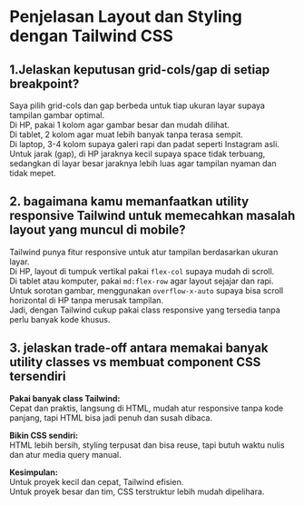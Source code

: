 # Penjelasan Layout dan Styling dengan Tailwind CSS

## 1.Jelaskan keputusan grid-cols/gap di setiap breakpoint?

Saya pilih grid-cols dan gap berbeda untuk tiap ukuran layar supaya tampilan gambar optimal.  
Di HP, pakai 1 kolom agar gambar besar dan mudah dilihat.  
Di tablet, 2 kolom agar muat lebih banyak tanpa terasa sempit.  
Di laptop, 3-4 kolom supaya galeri rapi dan padat seperti Instagram asli.  
Untuk jarak (gap), di HP jaraknya kecil supaya space tidak terbuang, sedangkan di layar besar jaraknya lebih luas agar tampilan nyaman dan tidak mepet.

## 2. bagaimana kamu memanfaatkan utility responsive Tailwind untuk memecahkan masalah layout yang muncul di mobile?

Tailwind punya fitur responsive untuk atur tampilan berdasarkan ukuran layar.  
Di HP, layout di tumpuk vertikal pakai `flex-col` supaya mudah di scroll.  
Di tablet atau komputer, pakai `md:flex-row` agar layout sejajar dan rapi.  
Untuk sorotan gambar, menggunakan `overflow-x-auto` supaya bisa scroll horizontal di HP tanpa merusak tampilan.  
Jadi, dengan Tailwind cukup pakai class responsive yang tersedia tanpa perlu banyak kode khusus.

## 3. jelaskan trade-off antara memakai banyak utility classes vs membuat component CSS tersendiri

**Pakai banyak class Tailwind:**  
Cepat dan praktis, langsung di HTML, mudah atur responsive tanpa kode panjang, tapi HTML bisa jadi penuh dan susah dibaca.

**Bikin CSS sendiri:**  
HTML lebih bersih, styling terpusat dan bisa reuse, tapi butuh waktu nulis dan atur media query manual.

**Kesimpulan:**  
Untuk proyek kecil dan cepat, Tailwind efisien.  
Untuk proyek besar dan tim, CSS terstruktur lebih mudah dipelihara.
